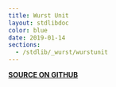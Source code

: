 ```yaml
---
title: Wurst Unit
layout: stdlibdoc
color: blue
date: 2019-01-14
sections:
  - /stdlib/_wurst/wurstunit
---
```


**[SOURCE ON GITHUB](https://github.com/wurstscript/WurstStdlib2/blob/master/wurst/_wurst/Wurstunit.wurst)**
